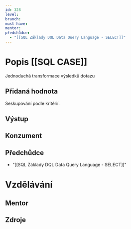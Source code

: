 ```yaml
---
id: 328
level: 
branch: 
must have: 
mentor: 
předchůdce: 
  - "[[SQL Základy DQL Data Query Language - SELECT]]"
---
```



# Popis [[SQL CASE]]
Jednoduchá transformace výsledků dotazu

## Přidaná hodnota
Seskupování podle kritérií.

## Výstup


## Konzument


## Předchůdce

  - "[[SQL Základy DQL Data Query Language - SELECT]]"

# Vzdělávání


## Mentor


## Zdroje